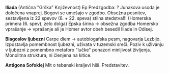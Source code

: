 **Iliada** (Antična "Grška" Književnost)
Ep
Predzgodba: ?
Junakova usoda je določena vnaprej.
Bogovi se umešajo v zgodbo.
Obsežna pesnitev, sestavljena iz 22 spevov (6. + 22. speva)
stilna stedstva!!! (Homerska primera (6. spev), zelo dolga) 
Epska širina -> obsežna zgodba
Homersko vprašanje -> vprašanje ali je Homer avtor obeh besedil Iliade in Odisej.

**Blagoslov ljubezni**
Carpe diem -> autobiogafska pesm, nagovarja Lezbijo. Izpostavlja pomembnost
ljubezni, uživata v tuzemski sreči. Poziv k uživanju v ljubezni z pomembno metaforo "lučke" ponazori minljivost življenja.
Monolitna struktura, ni členjena na kitice.

**Antigona Sofoklej**
Mit o tebanski kraljevi hiši. Predstavitev.